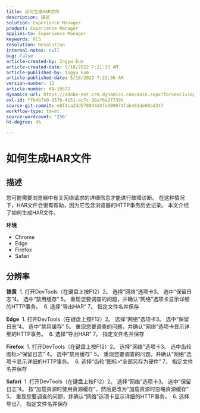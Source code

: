 ```yaml
---
title: 如何生成HAR文件
description: 描述
solution: Experience Manager
product: Experience Manager
applies-to: Experience Manager
keywords: KCS
resolution: Resolution
internal-notes: null
bug: false
article-created-by: Ingyu Eum
article-created-date: 5/18/2022 7:21:33 AM
article-published-by: Ingyu Eum
article-published-date: 5/18/2022 7:22:36 AM
version-number: 13
article-number: KA-19572
dynamics-url: https://adobe-ent.crm.dynamics.com/main.aspx?forceUCI=1&pagetype=entityrecord&etn=knowledgearticle&id=58c9ff20-7bd6-ec11-a7b5-000d3a3ade0f
exl-id: ffb4b7e0-957b-4151-ac7c-38a76a277399
source-git-commit: e8f4ca2dd578944d4fe399074fab461de88ad247
workflow-type: tm+mt
source-wordcount: '256'
ht-degree: 4%

---
```


# 如何生成HAR文件

## 描述


您可能需要浏览器中有关网络请求的详细信息才能进行故障诊断。 在这种情况下，HAR文件会很有帮助，因为它包含浏览器的HTTP事务历史记录。 本文介绍了如何生成HAR文件。

<b>环境</b>
- Chrome
- Edge
- Firefox
- Safari


## 分辨率


<b>铬黄</b>
 1. 打开DevTools（在键盘上按F12）2。 选择“网络”选项卡3。 选中“保留日志”4。 选中“禁用缓存” 5。 重现您要调查的问题，并确认“网络”选项卡显示详细的HTTP事务。
 6. 选择“导出HAR” 7。 指定文件名并保存

<b>Edge</b>
 1. 打开DevTools（在键盘上按F12）2。 选择“网络”选项卡3。 选中“保留日志”4。 选中“禁用缓存” 5。 重现您要调查的问题，并确认“网络”选项卡显示详细的HTTP事务。
 6. 选择“导出HAR” 7。 指定文件名并保存

<b>Firefox</b>
 1. 打开DevTools（在键盘上按F12）2。 选择“网络”选项卡3。 选中齿轮图标>“保留日志” 4。 选中“禁用缓存” 5。 重现您要调查的问题，并确认“网络”选项卡显示详细的HTTP事务。
 6. 选择“齿轮”图标>“全部另存为硬件” 7。 指定文件名并保存

<b>Safari</b>
 1. 打开DevTools（在键盘上按F12）2。 选择“网络”选项卡3。 选中“保留日志”4。 按“加载资源时使用资源缓存”，然后更改为“加载资源时忽略资源缓存” 5。 重现您要调查的问题，并确认“网络”选项卡显示详细的HTTP事务。
 6. 选择导出7。 指定文件名并保存
